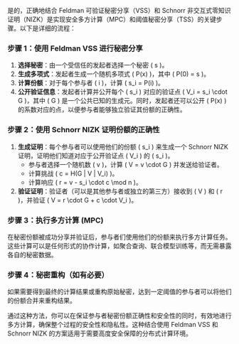 是的，正确地结合 Feldman 可验证秘密分享（VSS）和 Schnorr 非交互式零知识证明（NIZK）是实现安全多方计算（MPC）和阈值秘密分享（TSS）的关键步骤。以下是详细的流程：

### 步骤 1：使用 Feldman VSS 进行秘密分享

1. **选择秘密**：由一个受信任的发起者选择一个秘密 \( s \)。
2. **生成多项式**：发起者生成一个随机多项式 \( P(x) \)，其中 \( P(0) = s \)。
3. **计算份额**：对于每个参与者 \( i \)，计算 \( s_i = P(i) \)。
4. **公开验证信息**：发起者计算并公开每个 \( s_i \) 对应的验证点 \( V_i = s_i \cdot G \)，其中 \( G \) 是一个公共已知的生成元。同时，发起者还可以公开 \( P(x) \) 的系数对应的点，以便参与者能够独立验证其份额的正确性。

### 步骤 2：使用 Schnorr NIZK 证明份额的正确性

1. **生成证明**：每个参与者可以使用他们的份额 \( s_i \) 来生成一个 Schnorr NIZK 证明，证明他们知道对应于公开验证点 \( V_i \) 的 \( s_i \)。
   - 参与者选择一个随机数 \( v \)，计算 \( V = v \cdot G \) 并发送给验证者。
   - 计算挑战 \( c = H(G \| V \| V_i) \)。
   - 计算响应 \( r = v - s_i \cdot c \mod n \)。
2. **验证证明**：验证者（可以是其他参与者或独立的第三方）接收到 \( V \) 和 \( r \)，并验证 \( V = r \cdot G + c \cdot V_i \)。

### 步骤 3：执行多方计算 (MPC)

在秘密份额被成功分享并验证后，参与者们使用他们的份额来执行多方计算任务。这些计算可以是任何形式的协作计算，如聚合查询、联合模型训练等，而无需暴露各自的秘密数据。

### 步骤 4：秘密重构（如有必要）

如果需要得到最终的计算结果或重构原始秘密，达到一定阈值的参与者可以将他们的份额合并来重构结果。

通过这种方法，你可以在保证参与者秘密份额正确性和安全性的同时，有效地进行多方计算，确保整个过程的安全性和隐私性。这种结合使用 Feldman VSS 和 Schnorr NIZK 的方案适用于需要高度安全保障的分布式计算环境。
